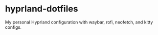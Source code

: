 # hyprland-dotfiles
My personal Hyprland configuration with waybar, rofi, neofetch, and kitty configs.
